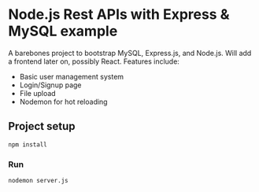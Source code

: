 # Node.js Rest APIs with Express & MySQL example

A barebones project to bootstrap MySQL, Express.js, and Node.js. Will add a frontend later on, possibly React. Features include: 

- Basic user management system 
- Login/Signup page
- File upload
- Nodemon for hot reloading

## Project setup
```
npm install
```

### Run
```
nodemon server.js
```
